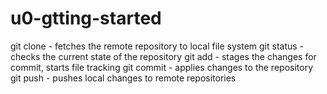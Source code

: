 # u0-gtting-started
git clone - fetches the remote repository to local file system
git status - checks the current state of the repository
git add - stages the changes for commit, starts file tracking
git commit - applies changes to the repository
git push - pushes local changes to remote repositories
